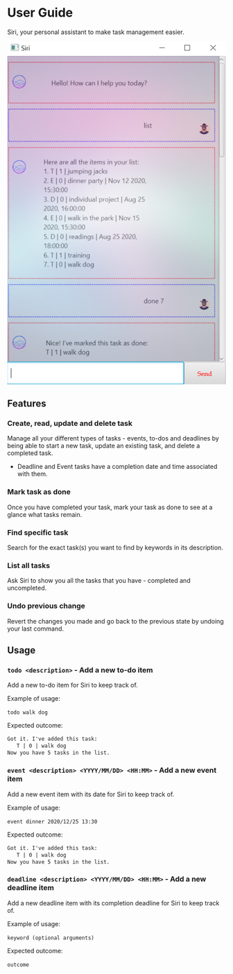 # User Guide
Siri, your personal assistant to make task management easier.

![Image of Siri](./Ui.png)

## Features 
### Create, read, update and delete task 
Manage all your different types of tasks - events, to-dos and deadlines by being able to start a new task,
update an existing task, and delete a completed task.

- Deadline and Event tasks have a completion date and time associated with them.

### Mark task as done 
Once you have completed your task, mark your task as done to see at a glance what tasks remain.

### Find specific task
Search for the exact task(s) you want to find by keywords in its description.

### List all tasks
Ask Siri to show you all the tasks that you have - completed and uncompleted.

### Undo previous change
Revert the changes you made and go back to the previous state by undoing your last command.

## Usage
### `todo <description>` - Add a new to-do item

Add a new to-do item for Siri to keep track of.

Example of usage: 

`todo walk dog`

Expected outcome:

```
Got it. I've added this task:  
   T | 0 | walk dog
Now you have 5 tasks in the list.
```

### `event <description> <YYYY/MM/DD> <HH:MM>` - Add a new event item

Add a new event item with its date for Siri to keep track of.

Example of usage: 

`event dinner 2020/12/25 13:30`

Expected outcome:

```
Got it. I've added this task:  
   T | 0 | walk dog
Now you have 5 tasks in the list.
```

### `deadline <description> <YYYY/MM/DD> <HH:MM>` - Add a new deadline item

Add a new deadline item with its completion deadline for Siri to keep track of.

Example of usage: 

`keyword (optional arguments)`

Expected outcome:

`outcome`
